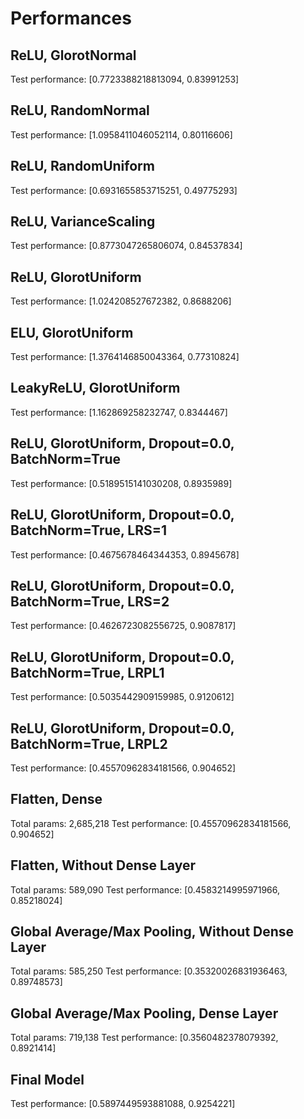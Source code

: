 # Performances

## ReLU, GlorotNormal

Test performance:  [0.7723388218813094, 0.83991253]

## ReLU, RandomNormal

Test performance:  [1.0958411046052114, 0.80116606]

## ReLU, RandomUniform

Test performance:  [0.6931655853715251, 0.49775293]

## ReLU, VarianceScaling

Test performance:  [0.8773047265806074, 0.84537834]

## ReLU, GlorotUniform

Test performance:  [1.024208527672382, 0.8688206]

## ELU, GlorotUniform

Test performance:  [1.3764146850043364, 0.77310824]

## LeakyReLU, GlorotUniform

Test performance:  [1.162869258232747, 0.8344467]

## ReLU, GlorotUniform, Dropout=0.0, BatchNorm=True

Test performance:  [0.5189515141030208, 0.8935989]

## ReLU, GlorotUniform, Dropout=0.0, BatchNorm=True, LRS=1

Test performance:  [0.4675678464344353, 0.8945678]

## ReLU, GlorotUniform, Dropout=0.0, BatchNorm=True, LRS=2

Test performance:  [0.4626723082556725, 0.9087817]

## ReLU, GlorotUniform, Dropout=0.0, BatchNorm=True, LRPL1

Test performance:  [0.5035442909159985, 0.9120612]

## ReLU, GlorotUniform, Dropout=0.0, BatchNorm=True, LRPL2

Test performance:  [0.45570962834181566, 0.904652]

## Flatten, Dense

Total params: 2,685,218
Test performance:  [0.45570962834181566, 0.904652]

## Flatten, Without Dense Layer

Total params: 589,090
Test performance:  [0.4583214995971966, 0.85218024]

## Global Average/Max Pooling, Without Dense Layer

Total params: 585,250
Test performance:  [0.35320026831936463, 0.89748573]

## Global Average/Max Pooling, Dense Layer

Total params: 719,138
Test performance:  [0.3560482378079392, 0.8921414]

## Final Model

Test performance:  [0.5897449593881088, 0.9254221]
